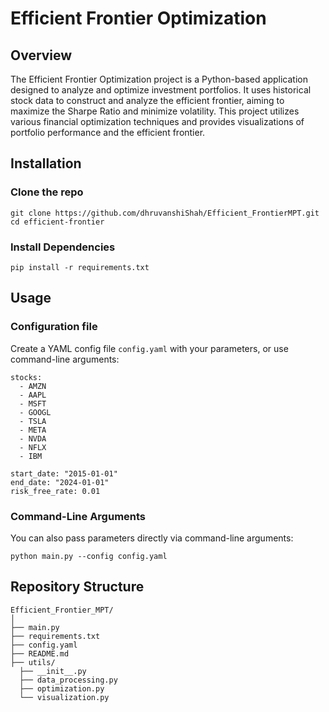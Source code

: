 # Efficient Frontier Optimization

## Overview
The Efficient Frontier Optimization project is a Python-based application designed to analyze and optimize investment portfolios. It uses historical stock data to construct and analyze the efficient frontier, aiming to maximize the Sharpe Ratio and minimize volatility. This project utilizes various financial optimization techniques and provides visualizations of portfolio performance and the efficient frontier.

## Installation
### Clone the repo
```
git clone https://github.com/dhruvanshiShah/Efficient_FrontierMPT.git
cd efficient-frontier
```
### Install Dependencies
```
pip install -r requirements.txt
```
## Usage
### Configuration file
Create a YAML config file ```config.yaml``` with your parameters, or use command-line arguments:
```
stocks:
  - AMZN
  - AAPL
  - MSFT
  - GOOGL
  - TSLA
  - META
  - NVDA
  - NFLX
  - IBM

start_date: "2015-01-01"
end_date: "2024-01-01"
risk_free_rate: 0.01
```
### Command-Line Arguments
You can also pass parameters directly via command-line arguments:
```
python main.py --config config.yaml
```
## Repository Structure
```plaintext
Efficient_Frontier_MPT/
│
├── main.py
├── requirements.txt
├── config.yaml
├── README.md
├── utils/
  ├── __init__.py
  ├── data_processing.py
  ├── optimization.py
  └── visualization.py

